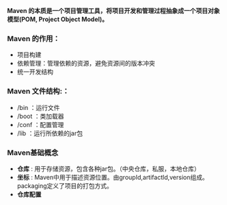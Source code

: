 **Maven 的本质是一个项目管理工具，将项目开发和管理过程抽象成一个项目对象模型(POM, Project Object Model)。**
### Maven 的作用：
* 项目构建
* 依赖管理：管理依赖的资源，避免资源间的版本冲突
* 统一开发结构
  
### Maven 文件结构:：
* /bin ：运行文件
* /boot ：类加载器
* /conf ：配置管理
* /lib ：运行所依赖的jar包

### Maven基础概念
* **仓库** : 用于存储资源，包含各种jar包。（中央仓库，私服，本地仓库）
* **坐标** : Maven中用于描述资源位置。由groupId,artifactld,version组成。packaging定义了项目的打包方式。
* **仓库配置** 